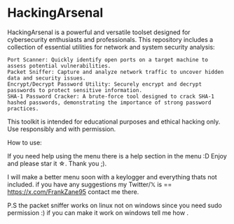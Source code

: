 # HackingArsenal
HackingArsenal is a powerful and versatile toolset designed for cybersecurity enthusiasts and professionals. This repository includes a collection of essential utilities for network and system security analysis:


    Port Scanner: Quickly identify open ports on a target machine to assess potential vulnerabilities.
    Packet Sniffer: Capture and analyze network traffic to uncover hidden data and security issues.
    Encrypt/Decrypt Password Utility: Securely encrypt and decrypt passwords to protect sensitive information.
    SHA-1 Password Cracker: A brute-force tool designed to crack SHA-1 hashed passwords, demonstrating the importance of strong password practices.

This toolkit is intended for educational purposes and ethical hacking only. Use responsibly and with permission.


How to use:

If you need help using the menu there is a help section in the menu :D
Enjoy and please star it ☆. Thank you ;).

I will make a better menu soon with a keylogger and everything thats not included. if you have any suggestions my Twitter/𝕏 is == https://x.com/FrankZane95 
contact me there.

P.S the packet sniffer works on linux not on windows since you need sudo permission :) if you can make it work on windows tell me how .










